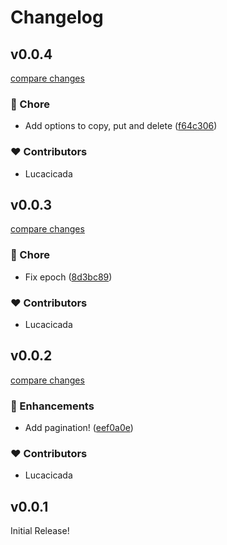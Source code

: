 # Changelog


## v0.0.4

[compare changes](https://github.com/wefixers/s3/compare/v0.0.3...v0.0.4)


### 🏡 Chore

  - Add options to copy, put and delete ([f64c306](https://github.com/wefixers/s3/commit/f64c306))

### ❤️  Contributors

- Lucacicada

## v0.0.3

[compare changes](https://github.com/wefixers/s3/compare/v0.0.2...v0.0.3)


### 🏡 Chore

  - Fix epoch ([8d3bc89](https://github.com/wefixers/s3/commit/8d3bc89))

### ❤️  Contributors

- Lucacicada

## v0.0.2

[compare changes](https://github.com/wefixers/s3/compare/v0.0.1...v0.0.2)


### 🚀 Enhancements

  - Add pagination! ([eef0a0e](https://github.com/wefixers/s3/commit/eef0a0e))

### ❤️  Contributors

- Lucacicada

## v0.0.1

Initial Release!
